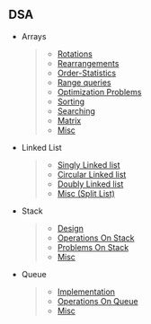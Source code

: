 ## DSA

- Arrays
  >- [Rotations](https://github.com/shivanshu1086/DSA/tree/master/Arrays/array-rotations)
  >- [Rearrangements](https://github.com/shivanshu1086/DSA/tree/master/Arrays/array-arrangement)
  >- [Order-Statistics](https://github.com/shivanshu1086/DSA/tree/master/Arrays/order-statistics)
  >- [Range queries](https://github.com/shivanshu1086/DSA/tree/master/Arrays/range-queries)
  >- [Optimization Problems](https://github.com/shivanshu1086/DSA/tree/master/Arrays/optimization-problem)
  >- [Sorting](https://github.com/shivanshu1086/DSA/tree/master/Arrays/sorting)
  >- [Searching](https://github.com/shivanshu1086/DSA/tree/master/Arrays/searching)
  >- [Matrix](https://github.com/shivanshu1086/DSA/tree/master/Arrays/matrix)
  >- [Misc](https://github.com/shivanshu1086/DSA/tree/master/Arrays/misc)

- Linked List
  >- [Singly Linked list](https://github.com/shivanshu1086/DSA/tree/master/Linked%20List/Singly%20Linked%20List)
  >- [Circular Linked list](https://github.com/shivanshu1086/DSA/tree/master/Linked%20List/Circular%20Linked%20List)
  >- [Doubly Linked list](https://github.com/shivanshu1086/DSA/tree/master/Linked%20List/Doubly%20Linked%20List)
  >- [Misc (Split List) ](https://github.com/shivanshu1086/DSA/tree/master/Linked%20List/Misc)

- Stack
  >- [Design](https://github.com/shivanshu1086/DSA/tree/master/Stack/Design)
  >- [Operations On Stack](https://github.com/shivanshu1086/DSA/tree/master/Stack/Operations%20On%20Stack)
  >- [Problems On Stack](https://github.com/shivanshu1086/DSA/tree/master/Stack/Problems%20On%20Stack)
  >- [Misc](https://github.com/shivanshu1086/DSA/tree/master/Stack/Misc)

- Queue
  >- [Implementation](https://github.com/shivanshu1086/DSA/tree/master/Queue/Implementaion)
  >- [Operations On Queue](https://github.com/shivanshu1086/DSA/tree/master/Queue/Operations%20On%20Queue)
  >- [Misc](https://github.com/shivanshu1086/DSA/tree/master/Queue/Misc)